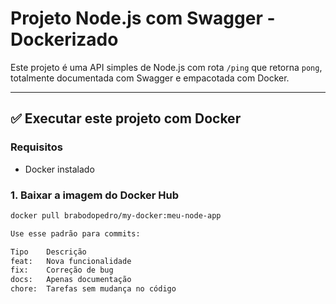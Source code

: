 # Projeto Node.js com Swagger - Dockerizado

Este projeto é uma API simples de Node.js com rota `/ping` que retorna `pong`, totalmente documentada com Swagger e empacotada com Docker.

---

## ✅ Executar este projeto com Docker

### Requisitos
- Docker instalado

### 1. Baixar a imagem do Docker Hub

```bash
docker pull brabodopedro/my-docker:meu-node-app

Use esse padrão para commits:

Tipo	Descrição
feat:	Nova funcionalidade
fix:	Correção de bug
docs:	Apenas documentação
chore:	Tarefas sem mudança no código